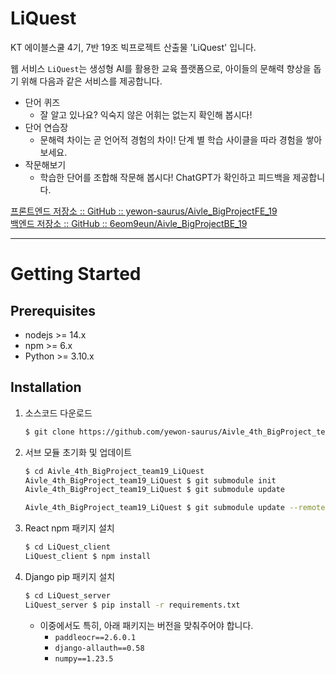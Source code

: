 # LiQuest

KT 에이블스쿨 4기, 7반 19조 빅프로젝트 산출물 'LiQuest' 입니다.

웹 서비스 `LiQuest`는 생성형 AI를 활용한 교육 플랫폼으로, 아이들의 문해력 향상을 돕기 위해 다음과 같은 서비스를 제공합니다.

- 단어 퀴즈
    - 잘 알고 있나요? 익숙지 않은 어휘는 없는지 확인해 봅시다!
- 단어 연습장
    - 문해력 차이는 곧 언어적 경험의 차이! 단계 별 학습 사이클을 따라 경험을 쌓아보세요.
- 작문해보기
    - 학습한 단어를 조합해 작문해 봅시다! ChatGPT가 확인하고 피드백을 제공합니다.

[프론트엔드 저장소 :: GitHub :: yewon-saurus/Aivle_BigProjectFE_19](https://github.com/yewon-saurus/Aivle_BigProjectFE_19) <br>
[백엔드 저장소 :: GitHub :: 6eom9eun/Aivle_BigProjectBE_19](https://github.com/6eom9eun/Aivle_BigProjectBE_19)

---
# Getting Started

## Prerequisites
- nodejs >= 14.x
- npm >= 6.x
- Python >= 3.10.x

## Installation
1. 소스코드 다운로드
    ```bash
    $ git clone https://github.com/yewon-saurus/Aivle_4th_BigProject_team19_LiQuest.git
    ```
2. 서브 모듈 초기화 및 업데이트
    ```bash
    $ cd Aivle_4th_BigProject_team19_LiQuest
    Aivle_4th_BigProject_team19_LiQuest $ git submodule init
    Aivle_4th_BigProject_team19_LiQuest $ git submodule update
    ```

    ```bash
    Aivle_4th_BigProject_team19_LiQuest $ git submodule update --remote
    ```
3. React npm 패키지 설치
    ```bash
    $ cd LiQuest_client
    LiQuest_client $ npm install
    ```
3. Django pip 패키지 설치
    ```bash
    $ cd LiQuest_server
    LiQuest_server $ pip install -r requirements.txt
    ```

    - 이중에서도 특히, 아래 패키지는 버전을 맞춰주어야 합니다.
        - `paddleocr==2.6.0.1`
        - `django-allauth==0.58`
        - `numpy==1.23.5`
